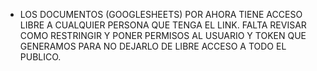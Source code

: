 - LOS DOCUMENTOS (GOOGLESHEETS) POR AHORA TIENE ACCESO LIBRE A CUALQUIER PERSONA QUE TENGA EL LINK.
  FALTA REVISAR COMO RESTRINGIR Y PONER PERMISOS AL USUARIO Y TOKEN QUE GENERAMOS
  PARA NO DEJARLO DE LIBRE ACCESO A TODO EL PUBLICO.
